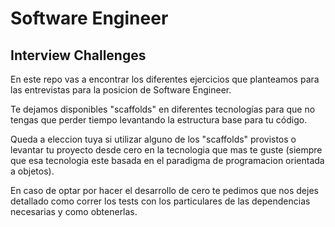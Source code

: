 # Software Engineer

## Interview Challenges

En este repo vas a encontrar los diferentes ejercicios que planteamos para las entrevistas para la posicion de Software Engineer.

Te dejamos disponibles "scaffolds" en diferentes tecnologías para que no tengas que perder tiempo levantando la estructura base para tu código.

Queda a eleccion tuya si utilizar alguno de los "scaffolds" provistos o levantar tu proyecto desde cero en la tecnologia que mas te guste (siempre que esa tecnologia este basada en el paradigma de programacion orientada a objetos).

En caso de optar por hacer el desarrollo de cero te pedimos que nos dejes detallado como correr los tests con los particulares de las dependencias necesarias y como obtenerlas.